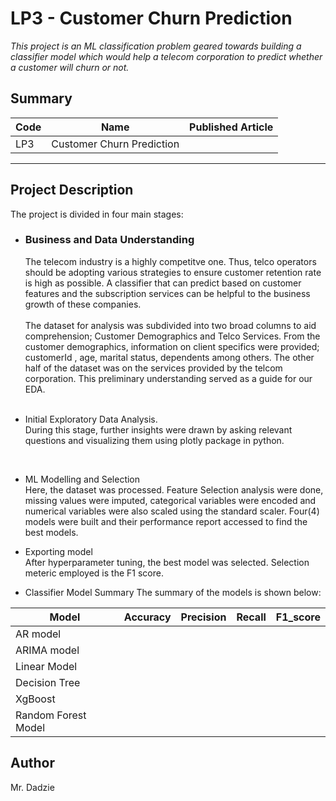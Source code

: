 # LP3 - Customer Churn Prediction
*This project is an ML classification problem geared towards building a classifier model which would help a telecom corporation to predict whether a customer will churn or not.*

## Summary
| Code      | Name        | Published Article |  
|-----------|-------------|:-------------:|
| LP3      | Customer Churn Prediction  |  [](/) | 
--------------------------------------------------

## Project Description
The project is divided in four main stages: 

* ### Business and Data Understanding <br>
  The telecom industry is a highly competitve one. Thus, telco operators should be adopting various strategies to ensure customer retention rate is high as possible. A classifier that can predict based on customer features and the subscription services can be helpful to the business growth of these companies. <br>
  <br>The dataset for analysis was subdivided into two broad columns to aid comprehension; Customer Demographics and Telco Services. From the customer demographics, information on client specifics were provided; customerId , age, marital status, dependents among others. The other half of the dataset was on the services provided by the telcom corporation. This preliminary understanding served as a guide for our EDA.<br>
  <br>
  
*	Initial Exploratory Data Analysis.<br>
During this stage, further insights were drawn by asking relevant questions and visualizing them using plotly package in python. 
<br>

* ML Modelling and Selection<br>
  Here, the dataset was processed. Feature Selection analysis were done, missing values were imputed, categorical variables were encoded and numerical variables were also scaled using the standard scaler. Four(4) models were built and their performance report accessed to find the best models.
  <br>

*  Exporting model<br>
After hyperparameter tuning, the best model was selected. Selection meteric employed is the F1 score.

*	Classifier Model Summary
The summary of the models is shown below:

| Model      | Accuracy      | Precision|  Recall|F1_score| 
|--------------|-------------|:-------------:|------:|-------------:|
| AR model      |   |       |
|ARIMA model |      |    |        |     
|Linear Model|  |   |      |     
|Decision Tree|  |     |     |   
|XgBoost|  |    |    |  
|Random Forest Model|    |   |    | 

  

## Author
Mr. Dadzie
